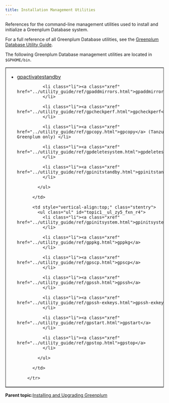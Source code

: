 ```yaml
---
title: Installation Management Utilities 
---
```


References for the command-line management utilities used to install and initialize a Greenplum Database system.

For a full reference of all Greenplum Database utilities, see the [Greenplum Database Utility Guide](../utility_guide/utility_guide.html).

The following Greenplum Database management utilities are located in `$GPHOME/bin`.

<table cellpadding="4" cellspacing="0" summary="" id="topic1__jn163810" border="1" class="simpletable"><col style="width:50%" /><col style="width:50%" /><thead></thead><tbody><tr class="strow">
          <td style="vertical-align:top;" class="stentry">
            <ul class="ul" id="topic1__ul_vsx_zwn_r4">
              <li class="li">
                <a class="xref" href="../utility_guide/ref/gpactivatestandby.html">gpactivatestandby</a>
              </li>

              <li class="li"><a class="xref" href="../utility_guide/ref/gpaddmirrors.html">gpaddmirrors</a>
              </li>

              <li class="li"><a class="xref" href="../utility_guide/ref/gpcheckperf.html">gpcheckperf</a>
              </li>

              <li class="li"><a class="xref" href="../utility_guide/ref/gpcopy.html">gpcopy</a> (Tanzu Greenplum only) </li>

              <li class="li"><a class="xref" href="../utility_guide/ref/gpdeletesystem.html">gpdeletesystem</a>
              </li>

              <li class="li"><a class="xref" href="../utility_guide/ref/gpinitstandby.html">gpinitstandby</a>
              </li>

            </ul>

          </td>

          <td style="vertical-align:top;" class="stentry">
            <ul class="ul" id="topic1__ul_zy5_fxn_r4">
              <li class="li"><a class="xref" href="../utility_guide/ref/gpinitsystem.html">gpinitsystem</a>
              </li>

              <li class="li"><a class="xref" href="../utility_guide/ref/gppkg.html">gppkg</a>
              </li>

              <li class="li"><a class="xref" href="../utility_guide/ref/gpscp.html">gpscp</a>
              </li>

              <li class="li"><a class="xref" href="../utility_guide/ref/gpssh.html">gpssh</a>
              </li>

              <li class="li"><a class="xref" href="../utility_guide/ref/gpssh-exkeys.html">gpssh-exkeys</a>
              </li>

              <li class="li"><a class="xref" href="../utility_guide/ref/gpstart.html">gpstart</a>
              </li>

              <li class="li"><a class="xref" href="../utility_guide/ref/gpstop.html">gpstop</a>
              </li>

            </ul>

          </td>

        </tr>
</tbody></table>

**Parent topic:**[Installing and Upgrading Greenplum](install_guide.html)

